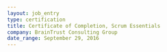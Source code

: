 ```yaml
---
layout: job_entry
type: certification
title: Certificate of Completion, Scrum Essentials
company: BrainTrust Consulting Group
date_range: September 29, 2016
---
```

